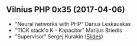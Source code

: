 ## Vilnius PHP 0x35 (2017-04-06)
* "Neural networks with PHP" Darius Leskauskas
* "TICK stack'o K - Kapacitor" Marijus Briedis
* "Supervisor" Sergej Kurakin ([Slides](https://kurakin.info/files/vilniusphp/Supervisor_A_Process_Control_System.pdf))

